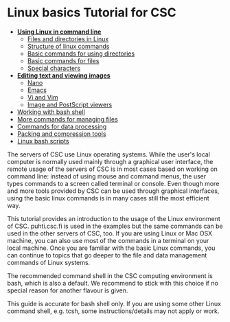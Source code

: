 # Linux basics Tutorial for CSC

* [**Using Linux in command line**](using-linux-in-command-line.md)
   * [Files and directories in Linux](using-linux-in-command-line.md#files-and-directories-in-linux)
   * [Structure of linux commands](using-linux-in-command-line.md#structure-of-linux-commands)
   * [Basic commands for using directories](using-linux-in-command-line.md#basic-commands-for-using-directories)
   * [Basic commands for files](using-linux-in-command-line.md#basic-commands-for-files)
   * [Special characters](using-linux-in-command-line.md#special-characters)
* [**Editing text and viewing images**](text-and-image-processing.md)
   * [Nano](text-and-image-processing.md#nano)
   * [Emacs](text-and-image-processing.md#emacs)
   * [Vi and Vim](text-and-image-processing.md#vim)
   * [Image and PostScript viewers](text-and-image-processing.md#image-and-postscript-viewers)
* [Working with bash shell](working-with-bash-shell.md)
* [More commands for managing files](more-commands-for-managing-files.md)
* [Commands for data processing](commands-for-data-processing.md)
* [Packing and compression tools](packing-and-compression-tools.md)
* [Linux bash scripts](linux-bash-scripts.md)

The servers of CSC use Linux operating systems. While the user's local 
computer is normally used mainly through a graphical user interface, 
the remote usage of the servers of CSC is in most cases based on 
working on command line: instead of using mouse and command menus, 
the user types commands to a screen called terminal or console. 
Even though more and more tools provided by CSC can be used through 
graphical interfaces, using the basic linux commands is in many 
cases still the most efficient way.

This tutorial provides an introduction to the usage of the Linux 
environment of CSC. puhti.csc.fi
is used in the examples but the same commands can be used in the 
other servers of CSC, too. If you are using Linux or Mac OSX 
machine, you can also use most of the commands in a terminal 
on your local machine. Once you are familiar with the basic 
Linux commands, you can continue to topics that go deeper 
to the file and data management commands of Linux systems.

The recommended command shell in the CSC computing environment 
is bash, which is also a default. We recommend 
to stick with this choice if no special reason for another flavour 
is given.

This guide is accurate for bash shell only. If you are using 
some other Linux command shell, e.g. tcsh, some 
instructions/details may not apply or work.
